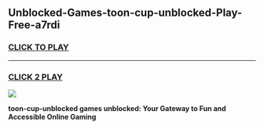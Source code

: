 
## Unblocked-Games-toon-cup-unblocked-Play-Free-a7rdi
<h3>
<a href="https://premium76.site?title=toon-cup-unblocked&ref=18A">CLICK TO PLAY</a></h3>
<hr>

<h3>
<a href="https://premium76.site?title=toon-cup-unblocked&ref=18A">CLICK 2 PLAY</a>
  
</h3>

<a href="https://premium76.site?title=toon-cup-unblocked&ref=18A"><img src="https://clearcache.store/games.png"></a>


**toon-cup-unblocked games unblocked: Your Gateway to Fun and Accessible Online Gaming**
